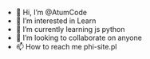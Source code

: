 - 👋 Hi, I’m @AtumCode
- 👀 I’m interested in Learn
- 🌱 I’m currently learning js python
- 💞️ I’m looking to collaborate on anyone
- 📫 How to reach me phi-site.pl

<!---
AtumCode/AtumCode is a ✨ special ✨ repository because its `README.md` (this file) appears on your GitHub profile.
You can click the Preview link to take a look at your changes.
--->
